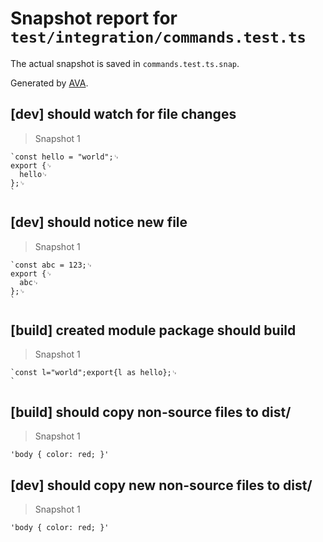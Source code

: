 # Snapshot report for `test/integration/commands.test.ts`

The actual snapshot is saved in `commands.test.ts.snap`.

Generated by [AVA](https://avajs.dev).

## [dev] should watch for file changes

> Snapshot 1

    `const hello = "world";␊
    export {␊
      hello␊
    };␊
    `

## [dev] should notice new file

> Snapshot 1

    `const abc = 123;␊
    export {␊
      abc␊
    };␊
    `

## [build] created module package should build

> Snapshot 1

    `const l="world";export{l as hello};␊
    `

## [build] should copy non-source files to dist/

> Snapshot 1

    'body { color: red; }'

## [dev] should copy new non-source files to dist/

> Snapshot 1

    'body { color: red; }'
